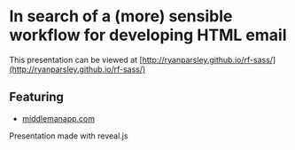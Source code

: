 # In search of a (more) sensible workflow for developing HTML email

This presentation can be viewed at [http://ryanparsley.github.io/rf-sass/](http://ryanparsley.github.io/rf-sass/)

## Featuring

- [middlemanapp.com](http://middlemanapp.com/)

Presentation made with reveal.js
